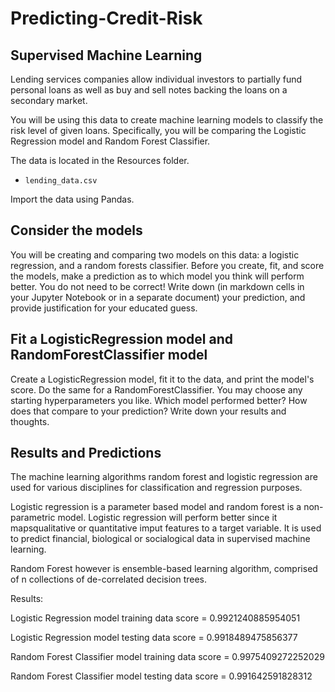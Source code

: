 # Predicting-Credit-Risk

## Supervised Machine Learning

Lending services companies allow individual investors to partially fund personal loans as well as buy and sell notes backing the loans on a secondary market. 

You will be using this data to create machine learning models to classify the risk level of given loans. Specifically, you will be comparing the Logistic Regression model and Random Forest Classifier.

The data is located in the Resources folder.

* `lending_data.csv`

Import the data using Pandas.

## Consider the models

You will be creating and comparing two models on this data: a logistic regression, and a random forests classifier. Before you create, fit, and score the models, make a prediction as to which model you think will perform better. You do not need to be correct! Write down (in markdown cells in your Jupyter Notebook or in a separate document) your prediction, and provide justification for your educated guess.

## Fit a LogisticRegression model and RandomForestClassifier model

Create a LogisticRegression model, fit it to the data, and print the model's score. Do the same for a RandomForestClassifier. You may choose any starting hyperparameters you like. Which model performed better? How does that compare to your prediction? Write down your results and thoughts.

## Results and Predictions

The machine learning algorithms random forest and logistic regression are used for various disciplines for classification and regression purposes.

Logistic regression is a parameter based model and random forest is a non-parametric model. Logistic regression will perform better since it mapsqualitative or quantitative imput features to a target variable. It is used to predict financial, biological or socialogical data in supervised machine learning.

Random Forest however is ensemble-based learning algorithm, comprised of n collections of de-correlated decision trees.

Results:

Logistic Regression model training data score = 0.9921240885954051 

Logistic Regression model testing data score = 0.9918489475856377

Random Forest Classifier model training data score = 0.9975409272252029 

Random Forest Classifier model testing data score = 0.991642591828312
